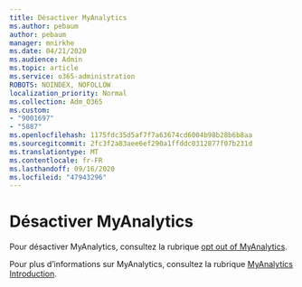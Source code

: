 ```yaml
---
title: Désactiver MyAnalytics
ms.author: pebaum
author: pebaum
manager: mnirkhe
ms.date: 04/21/2020
ms.audience: Admin
ms.topic: article
ms.service: o365-administration
ROBOTS: NOINDEX, NOFOLLOW
localization_priority: Normal
ms.collection: Adm_O365
ms.custom:
- "9001697"
- "5887"
ms.openlocfilehash: 1175fdc35d5af7f7a63674cd6004b98b28b6b8aa
ms.sourcegitcommit: 2fc3f2a83aee6ef290a1ffddc0312877f07b231d
ms.translationtype: MT
ms.contentlocale: fr-FR
ms.lasthandoff: 09/16/2020
ms.locfileid: "47943296"
---
```

# <a name="disable-myanalytics"></a>Désactiver MyAnalytics

Pour désactiver MyAnalytics, consultez la rubrique [opt out of MyAnalytics](https://docs.microsoft.com/workplace-analytics/myanalytics/use/opt-out-of-mya). 

Pour plus d’informations sur MyAnalytics, consultez la rubrique [MyAnalytics Introduction](https://docs.microsoft.com/workplace-analytics/myanalytics/mya-landing-page).
